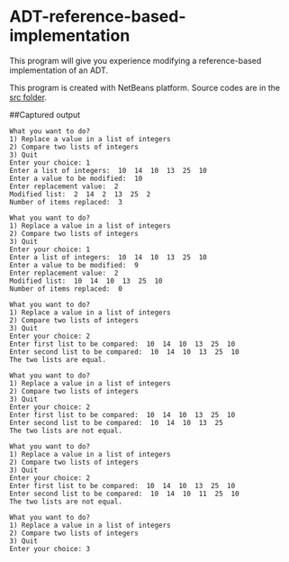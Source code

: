 # ADT-reference-based-implementation
This program will give you experience modifying a reference-based implementation of an ADT.

This program is created with NetBeans platform. Source codes are in the [src folder](/src).

##Captured output

    What you want to do?
    1) Replace a value in a list of integers
    2) Compare two lists of integers
    3) Quit
    Enter your choice: 1
    Enter a list of integers:  10  14  10  13  25  10
    Enter a value to be modified:  10
    Enter replacement value:  2
    Modified list:  2  14  2  13  25  2
    Number of items replaced:  3
  
    What you want to do?
    1) Replace a value in a list of integers
    2) Compare two lists of integers
    3) Quit
    Enter your choice: 1
    Enter a list of integers:  10  14  10  13  25  10
    Enter a value to be modified:  9
    Enter replacement value:  2
    Modified list:  10  14  10  13  25  10
    Number of items replaced:  0
    
    What you want to do?
    1) Replace a value in a list of integers
    2) Compare two lists of integers
    3) Quit
    Enter your choice: 2
    Enter first list to be compared:  10  14  10  13  25  10
    Enter second list to be compared:  10  14  10  13  25  10
    The two lists are equal.
    
    What you want to do?
    1) Replace a value in a list of integers
    2) Compare two lists of integers
    3) Quit
    Enter your choice: 2
    Enter first list to be compared:  10  14  10  13  25  10
    Enter second list to be compared:  10  14  10  13  25
    The two lists are not equal.
    
    What you want to do?
    1) Replace a value in a list of integers
    2) Compare two lists of integers
    3) Quit
    Enter your choice: 2
    Enter first list to be compared:  10  14  10  13  25  10
    Enter second list to be compared:  10  14  10  11  25  10
    The two lists are not equal.
    
    What you want to do?
    1) Replace a value in a list of integers
    2) Compare two lists of integers
    3) Quit
    Enter your choice: 3

